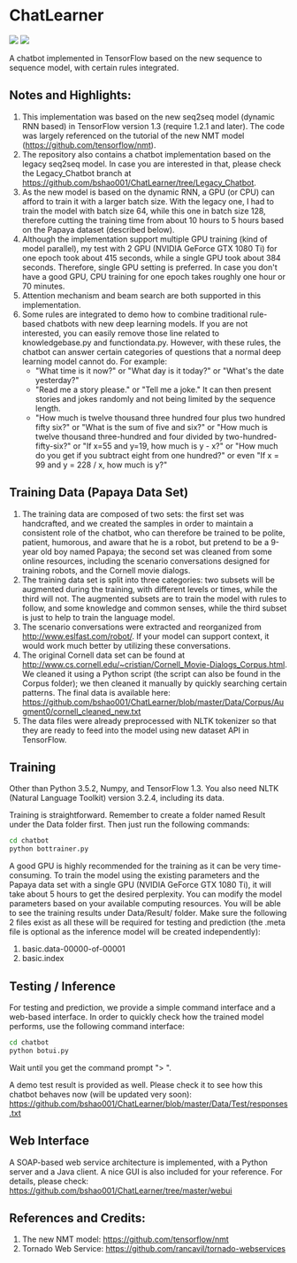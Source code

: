 # ChatLearner

![](https://img.shields.io/badge/python-3.5.2-brightgreen.svg) ![](https://img.shields.io/badge/tensorflow-1.3.0-yellowgreen.svg)

A chatbot implemented in TensorFlow based on the new sequence to sequence model, with certain rules integrated.

## Notes and Highlights:
1. This implementation was based on the new seq2seq model (dynamic RNN based) in TensorFlow version 1.3 (require 1.2.1 and later). The code was largely referenced on the tutorial of the new NMT model (https://github.com/tensorflow/nmt).
2. The repository also contains a chatbot implementation based on the legacy seq2seq model. In case you are interested in that, please check the Legacy_Chatbot branch at https://github.com/bshao001/ChatLearner/tree/Legacy_Chatbot.
3. As the new model is based on the dynamic RNN, a GPU (or CPU) can afford to train it with a larger batch size. With the legacy one, I had to train the model with batch size 64, while this one in batch size 128, therefore cutting the training time from about 10 hours to 5 hours based on the Papaya dataset (described below).
4. Although the implementation support multiple GPU training (kind of model parallel), my test with 2 GPU (NVIDIA GeForce GTX 1080 Ti) for one epoch took about 415 seconds, while a single GPU took about 384 seconds. Therefore, single GPU setting is preferred. In case you don't have a good GPU, CPU training for one epoch takes roughly one hour or 70 minutes.
5. Attention mechanism and beam search are both supported in this implementation.
6. Some rules are integrated to demo how to combine traditional rule-based chatbots with new deep learning models. If you are not interested, you can easily remove those line related to knowledgebase.py and functiondata.py. However, with these rules, the chatbot can answer certain categories of questions that a normal deep learning model cannot do. For example:
   * "What time is it now?" or "What day is it today?" or "What's the date yesterday?"
   * "Read me a story please." or "Tell me a joke." It can then present stories and jokes randomly and not being limited by the sequence length.
   * "How much is twelve thousand three hundred four plus two hundred fifty six?" or "What is the sum of five and six?" or "How much is twelve thousand three-hundred and four divided by two-hundred-fifty-six?" or "If x=55 and y=19, how much is y - x?" or "How much do you get if you subtract eight from one hundred?" or even "If x = 99 and y = 228 / x, how much is y?"

## Training Data (Papaya Data Set)
1. The training data are composed of two sets: the first set was handcrafted, and we created the samples in order to maintain a consistent role of the chatbot, who can therefore be trained to be polite, patient, humorous, and aware that he is a robot, but pretend to be a 9-year old boy named Papaya; the second set was cleaned from some online resources, including the scenario conversations designed for training robots, and the Cornell movie dialogs.
2. The training data set is split into three categories: two subsets will be augmented during the training, with different levels or times, while the third will not. The augmented subsets are to train the model with rules to follow, and some knowledge and common senses, while the third subset is just to help to train the language model.
3. The scenario conversations were extracted and reorganized from http://www.eslfast.com/robot/. If your model can support context, it would work much better by utilizing these conversations.
4. The original Cornell data set can be found at http://www.cs.cornell.edu/~cristian/Cornell_Movie-Dialogs_Corpus.html. We cleaned it using a Python script (the script can also be found in the Corpus folder); we then cleaned it manually by quickly searching certain patterns. The final data is available here: https://github.com/bshao001/ChatLearner/blob/master/Data/Corpus/Augment0/cornell_cleaned_new.txt
5. The data files were already preprocessed with NLTK tokenizer so that they are ready to feed into the model using new dataset API in TensorFlow.

## Training
Other than Python 3.5.2, Numpy, and TensorFlow 1.3. You also need NLTK (Natural Language Toolkit) version 3.2.4, including its data.

Training is straightforward. Remember to create a folder named Result under the Data folder first. Then just run the following commands:

```bash
cd chatbot
python bottrainer.py
```

A good GPU is highly recommended for the training as it can be very time-consuming. To train the model using the existing parameters and the Papaya data set with a single GPU (NVIDIA GeForce GTX 1080 Ti), it will take about 5 hours to get the desired perplexity. You can modify the model parameters based on your available computing resources. You will be able to see the training results under Data/Result/ folder. Make sure the following 2 files exist as all these will be required for testing and prediction (the .meta file is optional as the inference model will be created independently): 

1. basic.data-00000-of-00001
2. basic.index

## Testing / Inference
For testing and prediction, we provide a simple command interface and a web-based interface. In order to quickly check how the trained model performs, use the following command interface:

```bash
cd chatbot
python botui.py
```

Wait until you get the command prompt "> ".

A demo test result is provided as well. Please check it to see how this chatbot behaves now (will be updated very soon): https://github.com/bshao001/ChatLearner/blob/master/Data/Test/responses.txt

## Web Interface
A SOAP-based web service architecture is implemented, with a Python server and a Java client. A nice GUI is also included for your reference. For details, please check: https://github.com/bshao001/ChatLearner/tree/master/webui

## References and Credits:
1. The new NMT model: https://github.com/tensorflow/nmt
2. Tornado Web Service: https://github.com/rancavil/tornado-webservices
